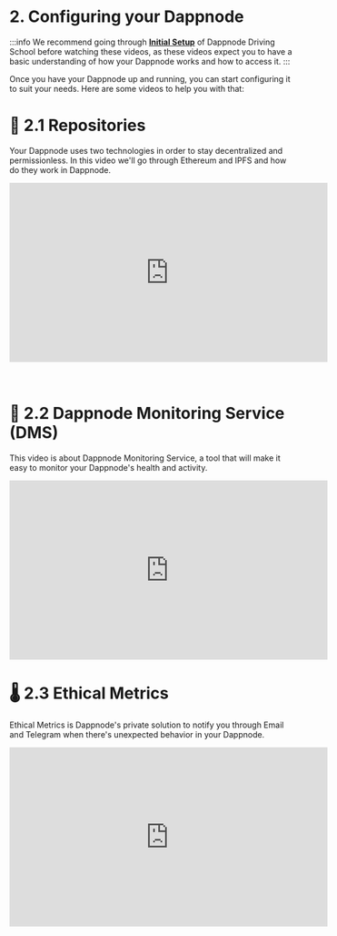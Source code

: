 # 2. Configuring your Dappnode

:::info
We recommend going through **[Initial Setup](/docs/user/videos-and-tutorials/driving-school/initial-setup.md)** of Dappnode Driving School before watching these videos, as these videos expect you to have a basic understanding of how your Dappnode works and how to access it.
:::

Once you have your Dappnode up and running, you can start configuring it to suit your needs. Here are some videos to help you with that:

# 🧬 2.1 Repositories

Your Dappnode uses two technologies in order to stay decentralized and permissionless. In this video we'll go through Ethereum and IPFS and how do they work in Dappnode.

<center><iframe width="560" height="315" src="https://www.youtube.com/embed/b3NN2E6YALU" frameborder="0" allow="accelerometer; autoplay; fullscreen" ></iframe></center>

<br />
<br />

# 🧮 2.2 Dappnode Monitoring Service (DMS)

This video is about Dappnode Monitoring Service, a tool that will make it easy to monitor your Dappnode's health and activity.

<center><iframe width="560" height="315" src="https://www.youtube.com/embed/l4T1G9u17xg" frameborder="0" allow="accelerometer; autoplay; fullscreen" ></iframe></center>

# 🌡 2.3 Ethical Metrics

Ethical Metrics is Dappnode's private solution to notify you through Email and Telegram when there's unexpected behavior in your Dappnode.

<center><iframe width="560" height="315" src="https://www.youtube.com/embed/YisNnejt8do" frameborder="0" allow="accelerometer; autoplay; fullscreen" ></iframe></center>
